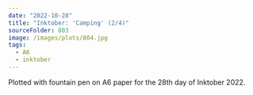 ```yaml
---
date: "2022-10-28"
title: "Inktober: 'Camping' (2/4)"
sourceFolder: 803
image: /images/plots/804.jpg
tags:
  - A6
  - inktober
---
```


Plotted with fountain pen on A6 paper for the 28th day of Inktober 2022.
